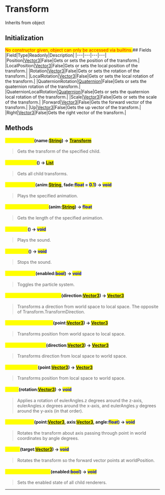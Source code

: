 # Transform
Inherits from object
## Initialization
<mark style="color:red;">No constructor given, object can only be accessed via builtins.</mark>## Fields
|Field|Type|Readonly|Description|
|---|---|---|---|
|Position|[Vector3](../objects/Vector3.md)|False|Gets or sets the position of the transform.|
|LocalPosition|[Vector3](../objects/Vector3.md)|False|Gets or sets the local position of the transform.|
|Rotation|[Vector3](../objects/Vector3.md)|False|Gets or sets the rotation of the transform.|
|LocalRotation|[Vector3](../objects/Vector3.md)|False|Gets or sets the local rotation of the transform.|
|QuaternionRotation|[Quaternion](../objects/Quaternion.md)|False|Gets or sets the quaternion rotation of the transform.|
|QuaternionLocalRotation|[Quaternion](../objects/Quaternion.md)|False|Gets or sets the quaternion local rotation of the transform.|
|Scale|[Vector3](../objects/Vector3.md)|False|Gets or sets the scale of the transform.|
|Forward|[Vector3](../objects/Vector3.md)|False|Gets the forward vector of the transform.|
|Up|[Vector3](../objects/Vector3.md)|False|Gets the up vector of the transform.|
|Right|[Vector3](../objects/Vector3.md)|False|Gets the right vector of the transform.|
## Methods
#### <mark style="color:yellow;">GetTransform</mark>(name:<mark style="color:blue;">[String](../static/String.md)</mark>) -> <mark style="color:blue;">[Transform](../objects/Transform.md)</mark>
> Gets the transform of the specified child.

#### <mark style="color:yellow;">GetTransforms</mark>() -> <mark style="color:blue;">[List](../objects/List.md)</mark>
> Gets all child transforms.

#### <mark style="color:yellow;">PlayAnimation</mark>(anim:<mark style="color:blue;">[String](../static/String.md)</mark>, fade:<mark style="color:blue;">float</mark> = <mark style="color:blue;">0.1</mark>) -> <mark style="color:blue;">void</mark>
> Plays the specified animation.

#### <mark style="color:yellow;">GetAnimationLength</mark>(anim:<mark style="color:blue;">[String](../static/String.md)</mark>) -> <mark style="color:blue;">float</mark>
> Gets the length of the specified animation.

#### <mark style="color:yellow;">PlaySound</mark>() -> <mark style="color:blue;">void</mark>
> Plays the sound.

#### <mark style="color:yellow;">StopSound</mark>() -> <mark style="color:blue;">void</mark>
> Stops the sound.

#### <mark style="color:yellow;">ToggleParticle</mark>(enabled:<mark style="color:blue;">bool</mark>) -> <mark style="color:blue;">void</mark>
> Toggles the particle system.

#### <mark style="color:yellow;">InverseTransformDirection</mark>(direction:<mark style="color:blue;">[Vector3](../objects/Vector3.md)</mark>) -> <mark style="color:blue;">[Vector3](../objects/Vector3.md)</mark>
> Transforms a direction from world space to local space. The opposite of Transform.TransformDirection.

#### <mark style="color:yellow;">InverseTransformPoint</mark>(point:<mark style="color:blue;">[Vector3](../objects/Vector3.md)</mark>) -> <mark style="color:blue;">[Vector3](../objects/Vector3.md)</mark>
> Transforms position from world space to local space.

#### <mark style="color:yellow;">TransformDirection</mark>(direction:<mark style="color:blue;">[Vector3](../objects/Vector3.md)</mark>) -> <mark style="color:blue;">[Vector3](../objects/Vector3.md)</mark>
> Transforms direction from local space to world space.

#### <mark style="color:yellow;">TransformPoint</mark>(point:<mark style="color:blue;">[Vector3](../objects/Vector3.md)</mark>) -> <mark style="color:blue;">[Vector3](../objects/Vector3.md)</mark>
> Transforms position from local space to world space.

#### <mark style="color:yellow;">Rotate</mark>(rotation:<mark style="color:blue;">[Vector3](../objects/Vector3.md)</mark>) -> <mark style="color:blue;">void</mark>
> Applies a rotation of eulerAngles.z degrees around the z-axis, eulerAngles.x degrees around the x-axis, and eulerAngles.y degrees around the y-axis (in that order).

#### <mark style="color:yellow;">RotateAround</mark>(point:<mark style="color:blue;">[Vector3](../objects/Vector3.md)</mark>, axis:<mark style="color:blue;">[Vector3](../objects/Vector3.md)</mark>, angle:<mark style="color:blue;">float</mark>) -> <mark style="color:blue;">void</mark>
> Rotates the transform about axis passing through point in world coordinates by angle degrees.

#### <mark style="color:yellow;">LookAt</mark>(target:<mark style="color:blue;">[Vector3](../objects/Vector3.md)</mark>) -> <mark style="color:blue;">void</mark>
> Rotates the transform so the forward vector points at worldPosition.

#### <mark style="color:yellow;">SetRenderersEnabled</mark>(enabled:<mark style="color:blue;">bool</mark>) -> <mark style="color:blue;">void</mark>
> Sets the enabled state of all child renderers.


---

